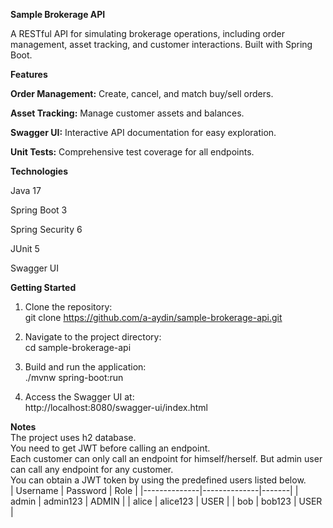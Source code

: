 **Sample Brokerage API**

A RESTful API for simulating brokerage operations, including order management, asset tracking, and customer interactions. Built with Spring Boot.

**Features**

**Order Management:** Create, cancel, and match buy/sell orders.

**Asset Tracking:** Manage customer assets and balances.

**Swagger UI:** Interactive API documentation for easy exploration.

**Unit Tests:** Comprehensive test coverage for all endpoints.

**Technologies**

Java 17

Spring Boot 3

Spring Security 6

JUnit 5

Swagger UI

**Getting Started**

1. Clone the repository:<br>
git clone https://github.com/a-aydin/sample-brokerage-api.git

2. Navigate to the project directory:<br>
cd sample-brokerage-api

3. Build and run the application:<br>
./mvnw spring-boot:run

4. Access the Swagger UI at:<br>
http://localhost:8080/swagger-ui/index.html

**Notes**<br>
The project uses h2 database.<br>
You need to get JWT before calling an endpoint.<br>
Each customer can only call an endpoint for himself/herself. But admin user can call any endpoint for any customer.<br>
You can obtain a JWT token by using the predefined users listed below.<br>
|   Username   |   Password   | Role  |
|--------------|--------------|-------|
| admin        | admin123     | ADMIN |
| alice        | alice123     | USER  |
| bob          | bob123       | USER  |
